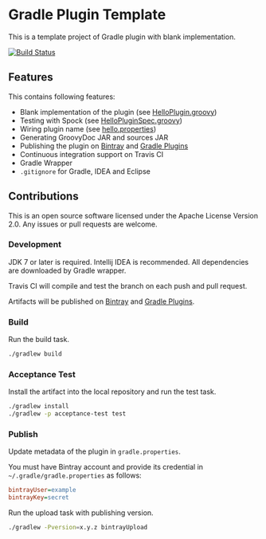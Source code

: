 Gradle Plugin Template
======================

This is a template project of Gradle plugin with blank implementation.

[![Build Status](https://travis-ci.org/int128/gradle-plugin-blank.png)](https://travis-ci.org/int128/gradle-plugin-blank)


Features
--------

This contains following features:

  * Blank implementation of the plugin (see [HelloPlugin.groovy](src/main/groovy/com/example/HelloPlugin.groovy))
  * Testing with Spock (see [HelloPluginSpec.groovy](src/test/groovy/com/example/HelloPluginSpec.groovy))
  * Wiring plugin name (see [hello.properties](src/main/resources/META-INF/gradle-plugins/hello.properties))
  * Generating GroovyDoc JAR and sources JAR
  * Publishing the plugin on [Bintray](https://bintray.com) and [Gradle Plugins](http://plugins.gradle.org)
  * Continuous integration support on Travis CI
  * Gradle Wrapper
  * `.gitignore` for Gradle, IDEA and Eclipse


Contributions
-------------

This is an open source software licensed under the Apache License Version 2.0.
Any issues or pull requests are welcome.

### Development

JDK 7 or later is required.
Intellij IDEA is recommended.
All dependencies are downloaded by Gradle wrapper.

Travis CI will compile and test the branch on each push and pull request.

Artifacts will be published on [Bintray](https://bintray.com) and [Gradle Plugins](http://plugins.gradle.org).

### Build

Run the build task.

```sh
./gradlew build
```

### Acceptance Test

Install the artifact into the local repository and run the test task.

```sh
./gradlew install
./gradlew -p acceptance-test test
```

### Publish

Update metadata of the plugin in `gradle.properties`.

You must have Bintray account and provide its credential in `~/.gradle/gradle.properties` as follows:

```ini
bintrayUser=example
bintrayKey=secret
```

Run the upload task with publishing version.

```sh
./gradlew -Pversion=x.y.z bintrayUpload
```
